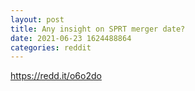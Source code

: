 ```yaml
--- 
layout: post 
title: Any insight on SPRT merger date? 
date: 2021-06-23 1624488864 
categories: reddit 
--- 
```

https://redd.it/o6o2do